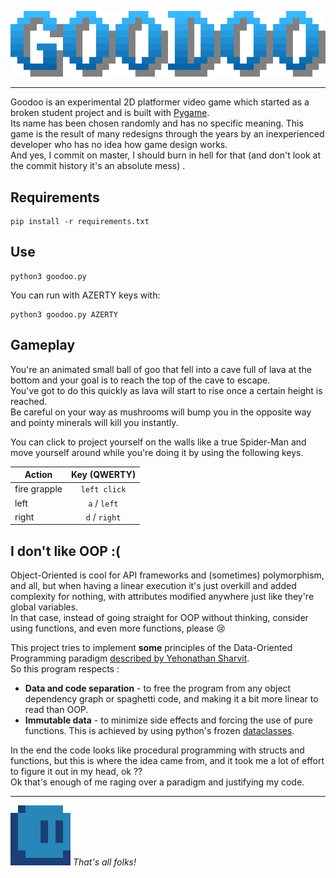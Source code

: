 <p align="center">
    <img src="resources/title.png" alt="title" />
</p>

---

Goodoo is an experimental 2D platformer video game which started as a broken student project and is built with
[Pygame](https://github.com/pygame/pygame).  
Its name has been chosen randomly and has no specific meaning.
This game is the result of many redesigns through the years by an inexperienced developer who has no idea how game
design works.  
And yes, I commit on master, I should burn in hell for that (and don't look at the commit history it's an absolute mess)
.

## Requirements

```
pip install -r requirements.txt
```

## Use

```
python3 goodoo.py
```

You can run with AZERTY keys with:

```
python3 goodoo.py AZERTY
```

## Gameplay

You're an animated small ball of goo that fell into a cave full of lava at the bottom and your goal is to reach the top
of the cave to escape.  
You've got to do this quickly as lava will start to rise once a certain height is reached.  
Be careful on your way as mushrooms will bump you in the opposite way and pointy minerals will kill you instantly.

You can click to project yourself on the walls like a true Spider-Man and move yourself around while you're doing it by
using the following keys.

| Action       | Key (QWERTY)  |
|--------------|:-------------:|
| fire grapple | `left click`  |
| left         | `a` / `left`  |
| right        | `d` / `right` |

## I don't like OOP :(

Object-Oriented is cool for API frameworks and (sometimes) polymorphism, and all, but when having a linear execution
it's just overkill and added complexity for nothing, with attributes modified anywhere just like they're global
variables.  
In that case, instead of going straight for OOP without thinking, consider using functions, and even more functions,
please :cry:

This project tries to implement **some** principles of the Data-Oriented Programming paradigm
[described by Yehonathan Sharvit](https://blog.klipse.tech/dop/2022/06/22/principles-of-dop.html).  
So this program respects :

- **Data and code separation** - to free the program from any object dependency graph or spaghetti code, and making it a
  bit more linear to read than OOP.
- **Immutable data** - to minimize side effects and forcing the use of pure functions. This is achieved by using
  python's frozen [dataclasses](https://docs.python.org/3/library/dataclasses.html).

In the end the code looks like procedural programming with structs and functions, but this is where the idea
came from, and it took me a lot of effort to figure it out in my head, ok ??  
Ok that's enough of me raging over a paradigm and justifying my code.

---

<img src="resources/goodoo.gif" alt="gif">&nbsp;*That's all folks!*</img>